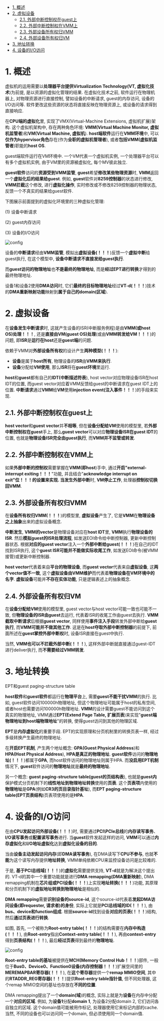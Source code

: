 
<!-- @import "[TOC]" {cmd="toc" depthFrom=1 depthTo=6 orderedList=false} -->

<!-- code_chunk_output -->

- [1. 概述](#1-概述)
- [2. 虚拟设备](#2-虚拟设备)
  - [2.1. 外部中断控制权在guest上](#21-外部中断控制权在guest上)
  - [2.2. 外部中断控制权在VMM上](#22-外部中断控制权在vmm上)
  - [2.3. 外部设备所有权归VMM](#23-外部设备所有权归vmm)
  - [2.4. 外部设备所有权归VM](#24-外部设备所有权归vm)
- [3. 地址转换](#3-地址转换)
- [4. 设备的I/O访问](#4-设备的io访问)

<!-- /code_chunk_output -->

# 1. 概述

虚拟机的运用需要以**处理器平台提供Virtualization Technology(VT, 虚拟化技术**)为前提, 是以资源的虚拟化管理的结果. 在虚拟化技术之前, 软件运行在物理机器上, 对物理资源进行直接控制, 譬如设备的中断请求, guest的内存访问, 设备的I/O访问等. 软件更改这些资源的状态将直接反映在物理资源上, 或设备的请求得到直接响应.

在**CPU端的虚拟化**里, 实现了VMX(Virtual\-Machine Extensions, 虚拟机扩展)架构. 这个虚拟机架构中, 存在两种角色环境: **VMM(Virtual Machine Monitor, 虚拟机监管者**)和**VM(Virtual Machine, 虚拟机**). **host端软件**运行在**VMM环境**中, 可以**仅作为hypervisor角色**存在(作为**全职的虚拟机管理者**), 或者**包括VMM(虚拟机监管者**)职能的**host OS**.

guest端软件运行在VM环境中. 一个VM代表一个虚拟机实例, 一个处理器平台可以有多个虚拟机实例, 由于VM里的资源被虚拟化, 每个MV彼此独立.

**guest软件**访问的**资源受到VMM监管**, **guest**希望**修改某些物理资源**时, **VMM**返回一个**虚拟化后的结果给guest**. 例如, **guest**软件对**8259控制器**的状态进行修改, **VMM拦截**这个修改, 进行**虚拟化操作**, 实时修改或不修改8259控制器的物理状态, 反馈一个不真实的结果给guest软件.

下图展示前面提到的虚拟化环境里的三种虚拟化管理:

(1) 设备中断请求

(2) guest内存访问

(3) 设备的I/O访问

![config](./images/1.png)

设备的**中断请求**经由**VMM监管**, 模拟出**虚拟设备(！！！**)反馈一个**虚拟中断**给guest执行, 在这个模型中, **设备中断请求不直接发给guest执行**. 

而**guest访问的物理地址**也**不是最终的物理地址**, 而是**经过EPT进行转换**才得到的最终物理地址. 

设备1和设备2使用**DMA访问**时, 它们**最终的目标物理地址**经过**VT\-d(！！！**)技术的**DMA重新映射功能**映射到**属于自己的domain(区域**).

# 2. 虚拟设备

在**设备发生中断请求**时, 这就产生设备的ISR(中断服务例程)是由**VMM(或host OS)处理！！！**, 还是**直接由VM(guest OS)处理**(或由**VMM转发给VM！！！**)的问题, 即**ISR**是**运行在host**还是**guest端**的问题.

依赖于VMM对**外部设备所有权**的设计产生**两种模型(！！！**):

- **设备**是属于**host所有**, 物理设备的**ISR**由**VMM来执行**.
- **设备**分配给**VM使用**, 那么**ISR**将在**guest环境**里运行.

**host**和**guest**都有自己的**IDT(中断描述符表**), host vector对应物理设备ISR在host IDT的位置, 而guest vector对应着VMM反馈给guest的中断请求在guest IDT上的位置. **中断请求**通过**VMM**给**VM**使用**injection event(注入事件！！！**)的手段来实现.

## 2.1. 外部中断控制权在guest上

**host vector**和**guest vector**并**不相等**, 但在**设备分配给VM**使用的模型里, 若**外部中断控制权在guest**手上, 那么**guest vector**可以对应**物理设备ISR在guest IDT**的位置, 也就是**物理设备ISR完全由guest执行**, 而**VMM并不监管或转发**.

## 2.2. 外部中断控制权在VMM上

如果**外部中断的控制权**需要掌握在**VMM(即host**)手中, 通过**开启"external\-interrupt exiting！！！**"功能, 并且结合"**acknowledge interrupt on exit"位！！！**的设置来实现. 当发生**外部中断**时, **VM停止工作**, 处理器**控制权切换回VMM**.

## 2.3. 外部设备所有权归VMM

在**设备所有权归VMM(！！！**)的模型里, **虚拟设备**产生了, 它是**VMM**在**物理设备之上抽象**出来的虚拟设备概念. 

**中断发生**, **VMM的vector**是物理设备对应在**host IDT**里, **VMM**执行**物理设备的ISR**. 然后**模拟guest的ISR处理流程**, 如发送EOI命令给中断控制器, 更新中断控制器状态. 根据**对应的guest vector**注入一个**外部中断给guest(！！！**)在自己的IDT找到ISR执行, 这个**guest ISR可能并不能做实际收尾工作**, 如发送EOI命令(被VMM接管)或更新中断控制器.

**host vector**代表着来自**平台的物理设备**, 而**guest vector**代表来自**虚拟设备**, 这**两个vector值不一致**, 这个**虚拟设备由VMM维护**而代表着**物理设备在VM环境中的名字**. **虚拟设备**可能并**不存在实体功能**, 只是逻辑表述上的抽象概念.

## 2.4. 外部设备所有权归VM

在**设备分配给VM**使用的模型里, guest vector与host vector可能一致也可能不一致, 但**物理设备的ISR由guest**去运行, 代表着ISR的收尾工作由guest去执行. **VMM截取中断请求**后根据**guest vector**, 同样使用**事件注入手段**转发外部中断给**guest执行**, 而**VMM可能并不做其他工作**. 这是在**host夺取外部中断控制器**的前提下, 前面所述在**guest掌控外部中断权**时, 设备ISR直接在guest中执行.

当然, **VMM也可以不拦截外部中断(！！！**), 这样外部中断就直接通过guest\-IDT进行deliver执行, 而**不需要经过VMM转发**.

# 3. 地址转换

EPT和guest paging\-structure table

**host软件**和**guest软件**都运行在**物理平台**上, 需要**guest不能干扰VMM**的执行. 比如, guest软件访问100000h物理地址, 但这个物理地址可能属于host的私有空间, 或者host也需要访问100000h物理地址. **VMM**的设计需要guest不能访问到这个真实的物理地址, VMM通过**EPT(Extend Page Table, 扩展页表**)来实现"**guest端物理地址到host端物理地址**"的转换, 使得guest访问到其他的物理区域.

**EPT**是**内存虚拟化**的重要手段. EPT的实现原理和分页机制里的转换页表一样, 经过多级转换产生最终的物理地址.

在**开启EPT机制**, 产生两个地址概念: **GPA(Guest Physical Address**)和**HPA(Host Physical Address**), **HPA是真正的物理地址**. **guest软件**访问的**物理地址(！！！**)都属于**GPA**, 而host软件访问的物理地址则属于HPA. 而**没启用EPT机制**情况下, **guest**软件访问的**物理地址**就是**最终的物理地址**.

另一个概念: **guest paging\-structure table(guest的页结构表**), 也就是**guest内**保护模式分页机制下的**线性地址到物理地址转换**使用的**页表**. 这个**页表项**内使用的**物理地址**是**GPA**(例如**CR3的页目录指针基址**), 而**EPT paging\-structure table(EPT页表结构**)页表项使用的是**HPA**.

# 4. 设备的I/O访问

在由**CPU发起访问外部设备(！！！**)时, 需要通过**PCI\PCIe总线**的**内存读写事务**、**I/O读写事务**或**配置读写事务**进行. 当**guest**软件发起这样的访问, **VMM**可以通过**内存虚拟化**和**I/O地址虚拟化**达到**虚拟化设备的目的**.

当由**设备主动发起访问内存**(即**DMA读写事务**), 在DMA读写下**CPU不参与**, 也就**不能**为这个读写内存提供**地址转换**, VMM单纯依赖CPU来监控设备访问是比较难的.

于是, **基于PCI总线域(！！！**)的**虚拟化**需要提供支持, **VT\-d**就是为解决这个提出的. VT\-d的其中一个重要功能就是进行**DMA remapping(DMA重新映射**), DMA remapping机制在**芯片组或PCI设备(！！！**)上实现**地址转换(！！！**)功能, 其原理和分页机制下的**虚拟地址转换到物理地址**是相似的.

**DMA remapping**需要**识别设备的source\-id**, 这个source\-id代表着**发起DMA访问设备(即requester, 请求者)的身份**, 实际上它就是**PCI总线域的ID(！！！**), 由**bus、device和function组成**. 根据**source\-id**找到设备**对应的页表(！！！**)结构, 然后**通过页表进行转换**.

如图, 首先, 一个被称为**Root\-entry table(！！！**)的结构需要在**内存中构造(！！！**), 由**Root\-entry**指出**Context\-entry table(！！！**), 再由**context\-entry**得到**页表结构(！！！**), 最后**经过页表**得到最终的**物理地址**.

![config](./images/2.png)

**Root\-entry table的基址**被提供在**MCH(Memory Control Hub！！！**)部件, 一般位于**Bus0、Device0、Function0设备(内存控制器！！！**)扩展空间里的**MEREMAPBAR寄存器(！！！**), 在**这个寄存器**提供一个**remap MMIO空间**, 其中的**RTADDR\_REG寄存器(！！！**)提供**Root\-entry table指针值**, 但不同处理器, 这个remap MMIO空间的基址也存放在**不同的位置**.

DMA remapping提出了一个**domain(域**)的概念, 实际上就是为**设备**在内存中分配一个**对应的区域**. 例如, 为**设备1**分配**domain 1**, 为设备2分配domain 2, 它们访问各自独立的区域. 这个domain值可能被用作标记, 处理器使用它来标记内部的cache. 当然, 不同的设备也可以访问同一个domain, 但必须使用同一个domain值.